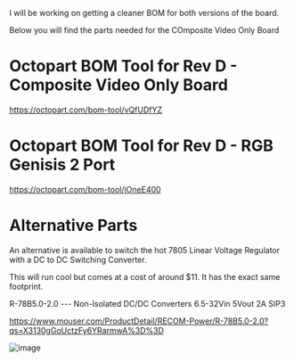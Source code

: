 I will be working on getting a cleaner BOM for both versions of the board.

Below you will find the parts needed for the COmposite Video Only Board


# Octopart BOM Tool for Rev D - Composite Video Only Board

https://octopart.com/bom-tool/vQfUDfYZ

# Octopart BOM Tool for Rev D - RGB Genisis 2 Port

https://octopart.com/bom-tool/jOneE400


# Alternative Parts

An alternative is available to switch the hot 7805 Linear Voltage Regulator with a DC to DC Switching Converter.

This will run cool but comes at a cost of around $11.  It has the exact same footprint.


R-78B5.0-2.0 --- Non-Isolated DC/DC Converters 6.5-32Vin 5Vout 2A SIP3

https://www.mouser.com/ProductDetail/RECOM-Power/R-78B5.0-2.0?qs=X3130gGoUctzFy6YRarmwA%3D%3D

![image](https://user-images.githubusercontent.com/70423454/176574284-df559736-2cab-4485-92ec-4cd565a02bb8.png)
